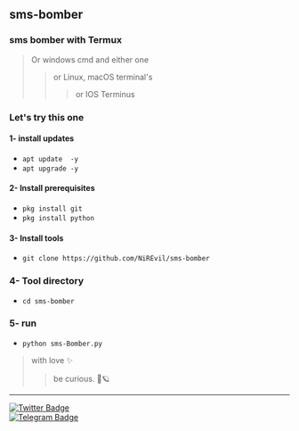 ## sms-bomber
### sms bomber with Termux
> Or windows cmd and either one
> > or Linux, macOS terminal's
> > > or IOS Terminus



### Let's try this one 
#### 1- install updates

* `apt update  -y`
* `apt upgrade -y`


#### 2- Install prerequisites

* `pkg install git`
* `pkg install python`



#### 3- Install tools

* `git clone https://github.com/NiREvil/sms-bomber`



### 4- Tool directory

* `cd sms-bomber`



### 5- run

* `python sms-Bomber.py`



> with love ✨
> > be curious. 🤍🪐
--------



[![Twitter Badge](https://img.shields.io/badge/Twitter-Profile-informational?style=flat&logo=twitter&logoColor=white&color=1CA2F1)](https://twitter.com/NiREvil_)  
[![Telegram Badge](https://img.shields.io/badge/Telegram-Profile-informational?style=flat&logo=telegram&logoColor=white&color=1CA2F1)](https://t.me/F_NiREvil)  

